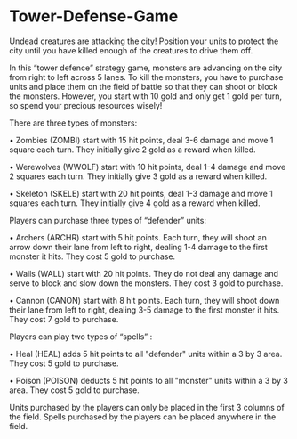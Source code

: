 # Tower-Defense-Game

Undead creatures are attacking the city! Position your units to protect the city until you have killed enough of the creatures to drive them off.

In this “tower defence” strategy game, monsters are advancing on the city from right to left across 5 lanes. To kill the monsters, you have to purchase units and place them on the field of battle so that they can shoot or block the monsters. However, you start with 10 gold and only get 1 gold per turn, so spend your precious resources wisely!

There are three types of monsters:

•	Zombies (ZOMBI) start with 15 hit points, deal 3-6 damage and move 1 square each turn. They initially give 2 gold as a reward when killed.

•	Werewolves (WWOLF) start with 10 hit points, deal 1-4 damage and move 2 squares each turn. They initially give 3 gold as a reward when killed.

•	Skeleton (SKELE) start with 20 hit points, deal 1-3 damage and move 1 squares each turn. They initially give 4 gold as a reward when killed.

Players can purchase three types of “defender” units:

•	Archers (ARCHR) start with 5 hit points. Each turn, they will shoot an arrow down their lane from left to right, dealing 1-4 damage to the first monster it hits. They cost 5 gold to purchase.

•	Walls (WALL) start with 20 hit points. They do not deal any damage and serve to block and slow down the monsters. They cost 3 gold to purchase.

•	Cannon (CANON) start with 8 hit points. Each turn, they will shoot down their lane from left to right, dealing 3-5 damage to the first monster it hits. They cost 7 gold to purchase.

Players can play two types of “spells” :

•	Heal (HEAL) adds 5 hit points to all "defender" units within a 3 by 3 area. They cost 5 gold to purchase.

•	Poison (POISON) deducts 5 hit points to all "monster" units within a 3 by 3 area. They cost 5 gold to purchase.

Units purchased by the players can only be placed in the first 3 columns of the field.
Spells purchased by the players can be placed anywhere in the field.
